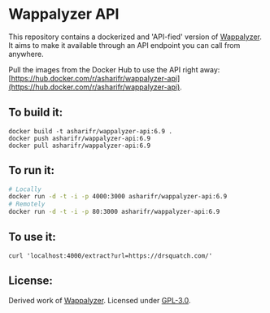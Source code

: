 # Wappalyzer API

This repository contains a dockerized and 'API-fied' version of [Wappalyzer](https://github.com/AliasIO/Wappalyzer). It aims to make it available through an API endpoint you can call from anywhere.

Pull the images from the Docker Hub to use the API right away: [https://hub.docker.com/r/asharifr/wappalyzer-api](https://hub.docker.com/r/asharifr/wappalyzer-api).

## To build it:

```
docker build -t asharifr/wappalyzer-api:6.9 .
docker push asharifr/wappalyzer-api:6.9
docker pull asharifr/wappalyzer-api:6.9
```

## To run it:

```bash
# Locally
docker run -d -t -i -p 4000:3000 asharifr/wappalyzer-api:6.9
# Remotely
docker run -d -t -i -p 80:3000 asharifr/wappalyzer-api:6.9
```

## To use it:

```
curl 'localhost:4000/extract?url=https://drsquatch.com/'
```

## License:

Derived work of [Wappalyzer](https://github.com/AliasIO/Wappalyzer/).
Licensed under [GPL-3.0](https://opensource.org/licenses/GPL-3.0).
